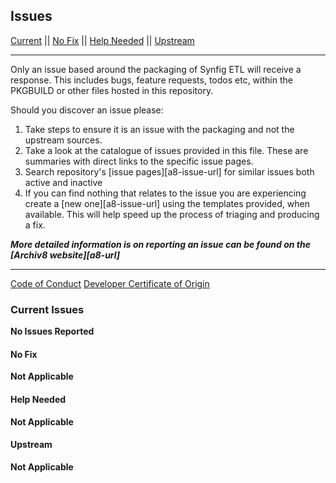 ## Issues

[Current](#Current-Issues) || [No Fix](#No-Fix) || [Help Needed](#Help-Needed) || [Upstream](#Upstream)

---

Only an issue based around the packaging of Synfig ETL will receive a response.  This includes bugs, feature requests, todos etc, within the PKGBUILD or other files hosted in this repository.

Should you discover an issue please:

1. Take steps to ensure it is an issue with the packaging and not the upstream sources.
1. Take a look at the catalogue of issues provided in this file. These are summaries with direct links to the specific issue pages.
1. Search repository's [issue pages][a8-issue-url] for similar issues both active and inactive
1. If you can find nothing that relates to the issue you are experiencing create a [new one][a8-issue-url] using the templates provided, when available.  This will help speed up the process of triaging and producing a fix.

_**More detailed information is on reporting an issue can be found on the [Archiv8 website][a8-url]**_

---

[Code of Conduct](CODE-OF-CONDUCT.md)
[Developer Certificate of Origin](DEVELOPER-CERTIFICATE-OF-ORIGIN.md)

### Current Issues

**No Issues Reported**

#### No Fix

**Not Applicable**

#### Help Needed

**Not Applicable**

#### Upstream

**Not Applicable**
